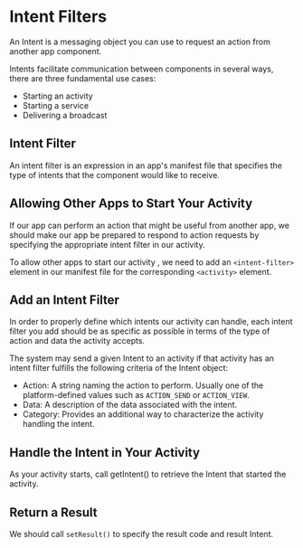 # Intent Filters

An Intent is a messaging object you can use to request an action from another app component.

Intents facilitate communication between components in several ways, there are three fundamental use cases:

* Starting an activity
* Starting a service
* Delivering a broadcast

## Intent Filter

An intent filter is an expression in an app's manifest file that specifies the type of intents that the component would like to receive.

## Allowing Other Apps to Start Your Activity

If our app can perform an action that might be useful from another app, we should make our app be prepared to respond to action requests by specifying the appropriate intent filter in our activity.

To allow other apps to start our activity , we need to add an `<intent-filter>` element in our manifest file for the corresponding `<activity>` element.

## Add an Intent Filter

In order to properly define which intents our activity can handle, each intent filter you add should be as specific as possible in terms of the type of action and data the activity accepts.

The system may send a given Intent to an activity if that activity has an intent filter fulfills the following criteria of the Intent object:

* Action: A string naming the action to perform. Usually one of the platform-defined values such as `ACTION_SEND` or `ACTION_VIEW`.
* Data: A description of the data associated with the intent.
* Category: Provides an additional way to characterize the activity handling the intent.

## Handle the Intent in Your Activity

As your activity starts, call getIntent() to retrieve the Intent that started the activity.

## Return a Result

We should call `setResult()` to specify the result code and result Intent.
